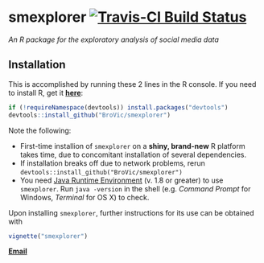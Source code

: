 
<!-- README.md is generated from README.Rmd. Please edit that file -->

# smexplorer [![Travis-CI Build Status](https://travis-ci.org/BroVic/smexplorer.svg?branch=master)](https://travis-ci.org/BroVic/smexplorer)

*An R package for the exploratory analysis of social media data*

## Installation

This is accomplished by running these 2 lines in the R console. If you
need to install R, get it [**here**](https://cloud.r-project.org):

``` r
if (!requireNamespace(devtools)) install.packages("devtools")
devtools::install_github("BroVic/smexplorer")
```

Note the following:

  - First-time installion of `smexplorer` on a **shiny, brand-new** R
    platform takes time, due to concomitant installation of several
    dependencies.
  - If installation breaks off due to network problems, rerun
    `devtools::install_github("BroVic/smexplorer")`
  - You need [Java Runtime Environment](http://www.java.com/download)
    (v. 1.8 or greater) to use `smexplorer`. Run `java -version` in the
    shell (e.g. *Command Prompt* for Windows, *Terminal* for OS X) to
    check.

Upon installing `smexplorer`, further instructions for its use can be
obtained with

``` r
vignette("smexplorer")
```

[**Email**](mailto:victor.ordu@nesrea.gov.ng)
